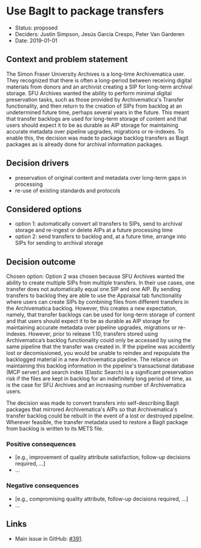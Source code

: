 # Use BagIt to package transfers

* Status: proposed
* Deciders: Justin Simpson, Jesús García Crespo, Peter Van Garderen
* Date: 2019-01-01

## Context and problem statement

The Simon Fraser University Archives is a long-time Archivematica user. They
recognized that there is often a long-period between receiving digital materials
from donors and an archivist creating a SIP for long-term archival storage. SFU
Archives wanted the ability to perform minimal digital preservation tasks, such
as those provided by Archivematica's Transfer functionality, and then return to
the creation of SIPs from backlog at an undetermined future time, perhaps
several years in the future. This meant that transfer backlogs are used for
long-term storage of content and that users should expect it to be as durable as
AIP storage for maintaining accurate metadata over pipeline upgrades, migrations
or re-indexes. To enable this, the decision was made to package backlog
transfers as Bagit packages as is already done for archival information
packages.

## Decision drivers

* preservation of original content and metadata over long-term gaps in
  processing
* re-use of existing standards and protocols

## Considered options

* option 1: automatically convert all transfers to SIPs, send to archival
  storage and re-ingest or delete AIPs at a future processing time
* option 2: send transfers to backlog and, at a future time, arrange into SIPs
  for sending to archival storage

## Decision outcome

Chosen option: Option 2 was chosen because SFU Archives wanted the ability to
create multiple SIPs from multiple transfers. In their use cases, one transfer
does not automatically equal one SIP and one AIP. By sending transfers to
backlog they are able to use the Appraisal tab functionality where users can
create SIPs by combining files from different transfers in the Archivematica
backlog. However, this creates a new expectation, namely, that transfer
backlogs can be used for long-term storage of content and that users should
expect it to be as durable as AIP storage for maintaining accurate metadata
over pipeline upgrades, migrations or re-indexes. However, prior to release
1.10, transfers stored using Archivematica’s backlog functionality could only be
accessed by using the same pipeline that the transfer was created in. If the
pipeline was accidently lost or decomissioned, you would be unable to reindex
and repopulate the backlogged material in a new Archivematica pipeline. The
reliance on maintaining this backlog information in the pipeline's transactional
database (MCP server) and search index (Elastic Search) is a significant
preservation risk if the files are kept in backlog for an indefinitely long
period of time, as is the case for SFU Archives and an increasing number of
Archivematica users.

The decision was made to convert transfers into self-describing Bagit packages
that mirrored Archivematica's AIPs so that Archivematica's transfer backlog
could be rebuilt in the event of a lost or destroyed pipeline. Wherever
feasible, the transfer metadata used to restore a Bagit package from backlog is
written to its METS file.

### Positive consequences

* [e.g., improvement of quality attribute satisfaction, follow-up decisions
  required, …]
* …

### Negative consequences

* [e.g., compromising quality attribute, follow-up decisions required, …]
* …

## Links

* Main issue in GitHub: [#391][0].

[0]: https://github.com/archivematica/Issues/issues/391
